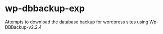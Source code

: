 wp-dbbackup-exp
===============

Attempts to download the database backup for wordpress sites using Wp-DBBackup-v2.2.4
